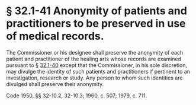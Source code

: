 # § 32.1-41 Anonymity of patients and practitioners to be preserved in use of medical records.

<p>The Commissioner or his designee shall preserve the anonymity of each patient and practitioner of the healing arts whose records are examined pursuant to § <a href='http://law.lis.virginia.gov/vacode/32.1-40/'>32.1-40</a> except that the Commissioner, in his sole discretion, may divulge the identity of such patients and practitioners if pertinent to an investigation, research or study. Any person to whom such identities are divulged shall preserve their anonymity.</p><p>Code 1950, §§ 32-10.2, 32-10.3; 1960, c. 507; 1979, c. 711.</p>